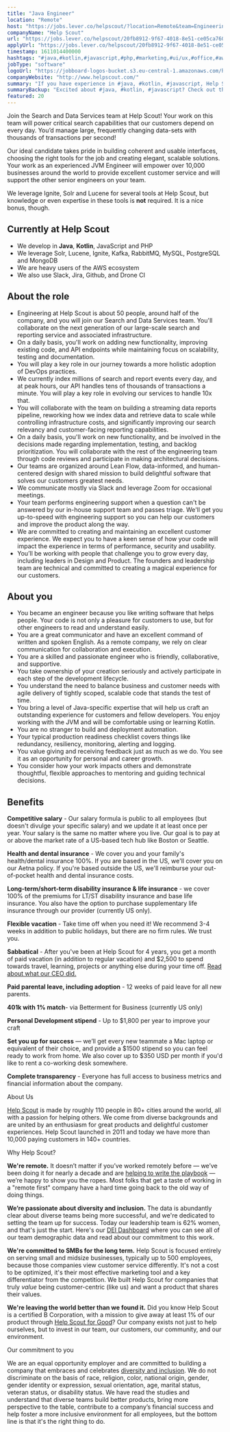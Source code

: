 ```yaml
---
title: "Java Engineer"
location: "Remote"
host: "https://jobs.lever.co/helpscout/?location=Remote&team=Engineering"
companyName: "Help Scout"
url: "https://jobs.lever.co/helpscout/20fb8912-9f67-4018-8e51-ce05ca760efb"
applyUrl: "https://jobs.lever.co/helpscout/20fb8912-9f67-4018-8e51-ce05ca760efb/apply"
timestamp: 1611014400000
hashtags: "#java,#kotlin,#javascript,#php,#marketing,#ui/ux,#office,#aws,#management,#git"
jobType: "software"
logoUrl: "https://jobboard-logos-bucket.s3.eu-central-1.amazonaws.com/help-scout"
companyWebsite: "http://www.helpscout.com/"
summary: "If you have experience in #java, #kotlin, #javascript, Help Scout has a job opening for a java engineer."
summaryBackup: "Excited about #java, #kotlin, #javascript? Check out this job post!"
featured: 20
---
```


Join the Search and Data Services team at Help Scout! Your work on this team will power critical search capabilities that our customers depend on every day. You’d manage large, frequently changing data-sets with thousands of transactions per second!

Our ideal candidate takes pride in building coherent and usable interfaces, choosing the right tools for the job and creating elegant, scalable solutions. Your work as an experienced JVM Engineer will empower over 10,000 businesses around the world to provide excellent customer service and will support the other senior engineers on your team. 

We leverage Ignite, Solr and Lucene for several tools at Help Scout, but knowledge or even expertise in these tools is **not** required. It is a nice bonus, though.

## Currently at Help Scout

*   We develop in **Java**, **Kotlin**, JavaScript and PHP
*   We leverage Solr, Lucene, Ignite, Kafka, RabbitMQ, MySQL, PostgreSQL and MongoDB
*   We are heavy users of the AWS ecosystem
*   We also use Slack, Jira, Github, and Drone CI

## About the role

*   Engineering at Help Scout is about 50 people, around half of the company, and you will join our Search and Data Services team. You'll collaborate on the next generation of our large-scale search and reporting service and associated infrastructure. 
*   On a daily basis, you'll work on adding new functionality, improving existing code, and API endpoints while maintaining focus on scalability, testing and documentation.
*   You will play a key role in our journey towards a more holistic adoption of DevOps practices.
*   We currently index millions of search and report events every day, and at peak hours, our API handles tens of thousands of transactions a minute. You will play a key role in evolving our services to handle 10x that.
*   You will collaborate with the team on building a streaming data reports pipeline, reworking how we index data and retrieve data to scale while controlling infrastructure costs, and significantly improving our search relevancy and customer-facing reporting capabilities.
*   On a daily basis, you'll work on new functionality, and be involved in the decisions made regarding implementation, testing, and backlog prioritization. You will collaborate with the rest of the engineering team through code reviews and participate in making architectural decisions.
*   Our teams are organized around Lean Flow, data-informed, and human-centered design with shared mission to build delightful software that solves our customers greatest needs. 
*   We communicate mostly via Slack and leverage Zoom for occasional meetings.
*   Your team performs engineering support when a question can't be answered by our in-house support team and passes triage. We'll get you up-to-speed with engineering support so you can help our customers and improve the product along the way.
*   We are committed to creating and maintaining an excellent customer experience. We expect you to have a keen sense of how your code will impact the experience in terms of performance, security and usability.
*   You’ll be working with people that challenge you to grow every day, including leaders in Design and Product. The founders and leadership team are technical and committed to creating a magical experience for our customers. 

## About you

*   You became an engineer because you like writing software that helps people. Your code is not only a pleasure for customers to use, but for other engineers to read and understand easily.
*   You are a great communicator and have an excellent command of written and spoken English. As a remote company, we rely on clear communication for collaboration and execution. 
*   You are a skilled and passionate engineer who is friendly, collaborative, and supportive.
*   You take ownership of your creation seriously and actively participate in each step of the development lifecycle.
*   You understand the need to balance business and customer needs with agile delivery of tightly scoped, scalable code that stands the test of time.
*   You bring a level of Java-specific expertise that will help us craft an outstanding experience for customers and fellow developers. You enjoy working with the JVM and will be comfortable using or learning Kotlin.
*   You are no stranger to build and deployment automation. 
*   Your typical production readiness checklist covers things like redundancy, resiliency, monitoring, alerting and logging.
*   You value giving and receiving feedback just as much as we do. You see it as an opportunity for personal and career growth.
*   You consider how your work impacts others and demonstrate thoughtful, flexible approaches to mentoring and guiding technical decisions.

## Benefits

**Competitive salary** - Our salary formula is public to all employees (but doesn't divulge your specific salary) and we update it at least once per year. Your salary is the same no matter where you live. Our goal is to pay at or above the market rate of a US-based tech hub like Boston or Seattle.

**Health and dental insurance** - We cover you and your family's health/dental insurance 100%. If you are based in the US, we'll cover you on our Aetna policy. If you're based outside the US, we'll reimburse your out-of-pocket health and dental insurance costs.

**Long-term/short-term disability insurance & life insurance** - we cover 100% of the premiums for LT/ST disability insurance and base life insurance. You also have the option to purchase supplementary life insurance through our provider (currently US only).

**Flexible vacation** - Take time off when you need it! We recommend 3-4 weeks in addition to public holidays, but there are no firm rules. We trust you.

**Sabbatical** - After you've been at Help Scout for 4 years, you get a month of paid vacation (in addition to regular vacation) and $2,500 to spend towards travel, learning, projects or anything else during your time off. [Read about what our CEO did.](https://www.helpscout.com/blog/sabbatical-from-work/)

**Paid parental leave, including adoption** \- 12 weeks of paid leave for all new parents.

**401k with 1% match**\- via Betterment for Business (currently US only)

**Personal Development stipend** - Up to $1,800 per year to improve your craft

**Set you up for success** — we’ll get every new teammate a Mac laptop or equivalent of their choice, and provide a $1500 stipend so you can feel ready to work from home. We also cover up to $350 USD per month if you'd like to rent a co-working desk somewhere.

**Complete transparency** - Everyone has full access to business metrics and financial information about the company.

About Us

[Help Scout](https://www.helpscout.com/) is made by roughly 110 people in 80+ cities around the world, all with a passion for helping others. We come from diverse backgrounds and are united by an enthusiasm for great products and delightful customer experiences. Help Scout launched in 2011 and today we have more than 10,000 paying customers in 140+ countries.

Why Help Scout?

**We're remote.** It doesn’t matter if you’ve worked remotely before — we’ve been doing it for nearly a decade and are [helping to write the playbook](https://www.helpscout.net/blog/remote-culture/) — we’re happy to show you the ropes. Most folks that get a taste of working in a "remote first" company have a hard time going back to the old way of doing things.

**We’re passionate about diversity and inclusion.** The data is abundantly clear about diverse teams being more successful, and we're dedicated to setting the team up for success. Today our leadership team is 62% women, and that's just the start. Here's our [DEI Dashboard](https://www.helpscout.com/dei/) where you can see all of our team demographic data and read about our commitment to this work.

**We're committed to SMBs for the long term.** Help Scout is focused entirely on serving small and midsize businesses, typically up to 500 employees, because those companies view customer service differently. It's not a cost to be optimized, it's their most effective marketing tool and a key differentiator from the competition. We built Help Scout for companies that truly _value_ being customer-centric (like us) and want a product that shares their values.

**We're leaving the world better than we found it.** Did you know Help Scout is a certified B Corporation, with a mission to give away at least 1% of our product through [Help Scout for Good](https://www.helpscout.com/for-good/)? Our company exists not just to help ourselves, but to invest in our team, our customers, our community, and our environment.

Our commitment to you

We are an equal opportunity employer and are committed to building a company that embraces and celebrates [diversity and inclusion](https://www.helpscout.com/blog/diversity-inclusion-2019/). We do not discriminate on the basis of race, religion, color, national origin, gender, gender identity or expression, sexual orientation, age, marital status, veteran status, or disability status. We have read the studies and understand that diverse teams build better products, bring more perspective to the table, contribute to a company’s financial success and help foster a more inclusive environment for all employees, but the bottom line is that it's the right thing to do.
